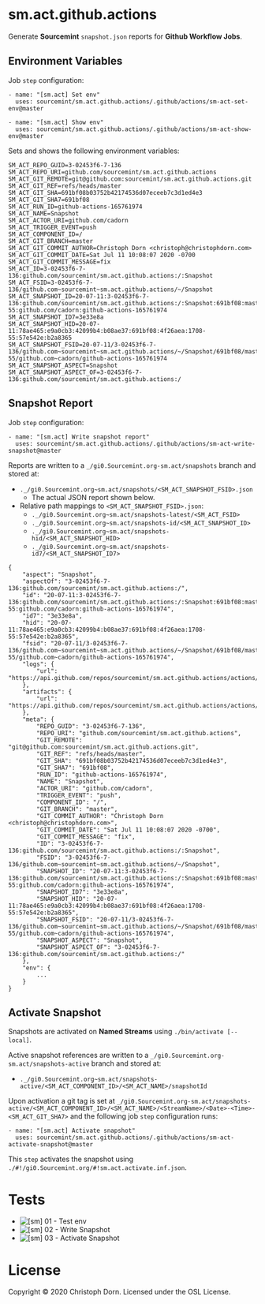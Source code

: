 sm.act.github.actions
=====================

Generate **Sourcemint** `snapshot.json` reports for **Github Workflow Jobs**.

Environment Variables
---------------------

Job `step` configuration:

```
- name: "[sm.act] Set env"
  uses: sourcemint/sm.act.github.actions/.github/actions/sm-act-set-env@master

- name: "[sm.act] Show env"
  uses: sourcemint/sm.act.github.actions/.github/actions/sm-act-show-env@master
```

Sets and shows the following environment variables:

```
SM_ACT_REPO_GUID=3-02453f6-7-136
SM_ACT_REPO_URI=github.com/sourcemint/sm.act.github.actions
SM_ACT_GIT_REMOTE=git@github.com:sourcemint/sm.act.github.actions.git
SM_ACT_GIT_REF=refs/heads/master
SM_ACT_GIT_SHA=691bf08b03752b42174536d07eceeb7c3d1ed4e3
SM_ACT_GIT_SHA7=691bf08
SM_ACT_RUN_ID=github-actions-165761974
SM_ACT_NAME=Snapshot
SM_ACT_ACTOR_URI=github.com/cadorn
SM_ACT_TRIGGER_EVENT=push
SM_ACT_COMPONENT_ID=/
SM_ACT_GIT_BRANCH=master
SM_ACT_GIT_COMMIT_AUTHOR=Christoph Dorn <christoph@christophdorn.com>
SM_ACT_GIT_COMMIT_DATE=Sat Jul 11 10:08:07 2020 -0700
SM_ACT_GIT_COMMIT_MESSAGE=fix
SM_ACT_ID=3-02453f6-7-136:github.com/sourcemint/sm.act.github.actions:/:Snapshot
SM_ACT_FSID=3-02453f6-7-136/github.com~sourcemint~sm.act.github.actions/~/Snapshot
SM_ACT_SNAPSHOT_ID=20-07-11:3-02453f6-7-136:github.com/sourcemint/sm.act.github.actions:/:Snapshot:691bf08:master:1708-55:github.com/cadorn:github-actions-165761974
SM_ACT_SNAPSHOT_ID7=3e33e8a
SM_ACT_SNAPSHOT_HID=20-07-11:78ae465:e9a0cb3:42099b4:b08ae37:691bf08:4f26aea:1708-55:57e542e:b2a8365
SM_ACT_SNAPSHOT_FSID=20-07-11/3-02453f6-7-136/github.com~sourcemint~sm.act.github.actions/~/Snapshot/691bf08/master/1708-55/github.com~cadorn/github-actions-165761974
SM_ACT_SNAPSHOT_ASPECT=Snapshot
SM_ACT_SNAPSHOT_ASPECT_OF=3-02453f6-7-136:github.com/sourcemint/sm.act.github.actions:/
```

Snapshot Report
---------------

Job `step` configuration:

```
- name: "[sm.act] Write snapshot report"
  uses: sourcemint/sm.act.github.actions/.github/actions/sm-act-write-snapshot@master
```

Reports are written to a `_/gi0.Sourcemint.org-sm.act/snapshots` branch and stored at:

 * `._/gi0.Sourcemint.org~sm.act/snapshots/<SM_ACT_SNAPSHOT_FSID>.json`
   * The actual JSON report shown below.
 * Relative path mappings to `<SM_ACT_SNAPSHOT_FSID>.json`:
    * `._/gi0.Sourcemint.org~sm.act/snapshots-latest/<SM_ACT_FSID>`
    * `._/gi0.Sourcemint.org~sm.act/snapshots-id/<SM_ACT_SNAPSHOT_ID>`
    * `._/gi0.Sourcemint.org~sm.act/snapshots-hid/<SM_ACT_SNAPSHOT_HID>`
    * `._/gi0.Sourcemint.org~sm.act/snapshots-id7/<SM_ACT_SNAPSHOT_ID7>`

```
{
    "aspect": "Snapshot",
    "aspectOf": "3-02453f6-7-136:github.com/sourcemint/sm.act.github.actions:/",
    "id": "20-07-11:3-02453f6-7-136:github.com/sourcemint/sm.act.github.actions:/:Snapshot:691bf08:master:1708-55:github.com/cadorn:github-actions-165761974",
    "id7": "3e33e8a",
    "hid": "20-07-11:78ae465:e9a0cb3:42099b4:b08ae37:691bf08:4f26aea:1708-55:57e542e:b2a8365",
    "fsid": "20-07-11/3-02453f6-7-136/github.com~sourcemint~sm.act.github.actions/~/Snapshot/691bf08/master/1708-55/github.com~cadorn/github-actions-165761974",
    "logs": {
        "url": "https://api.github.com/repos/sourcemint/sm.act.github.actions/actions/runs/165761974/logs"
    },
    "artifacts": {
        "url": "https://api.github.com/repos/sourcemint/sm.act.github.actions/actions/runs/165761974/artifacts"
    },
    "meta": {
        "REPO_GUID": "3-02453f6-7-136",
        "REPO_URI": "github.com/sourcemint/sm.act.github.actions",
        "GIT_REMOTE": "git@github.com:sourcemint/sm.act.github.actions.git",
        "GIT_REF": "refs/heads/master",
        "GIT_SHA": "691bf08b03752b42174536d07eceeb7c3d1ed4e3",
        "GIT_SHA7": "691bf08",
        "RUN_ID": "github-actions-165761974",
        "NAME": "Snapshot",
        "ACTOR_URI": "github.com/cadorn",
        "TRIGGER_EVENT": "push",
        "COMPONENT_ID": "/",
        "GIT_BRANCH": "master",
        "GIT_COMMIT_AUTHOR": "Christoph Dorn <christoph@christophdorn.com>",
        "GIT_COMMIT_DATE": "Sat Jul 11 10:08:07 2020 -0700",
        "GIT_COMMIT_MESSAGE": "fix",
        "ID": "3-02453f6-7-136:github.com/sourcemint/sm.act.github.actions:/:Snapshot",
        "FSID": "3-02453f6-7-136/github.com~sourcemint~sm.act.github.actions/~/Snapshot",
        "SNAPSHOT_ID": "20-07-11:3-02453f6-7-136:github.com/sourcemint/sm.act.github.actions:/:Snapshot:691bf08:master:1708-55:github.com/cadorn:github-actions-165761974",
        "SNAPSHOT_ID7": "3e33e8a",
        "SNAPSHOT_HID": "20-07-11:78ae465:e9a0cb3:42099b4:b08ae37:691bf08:4f26aea:1708-55:57e542e:b2a8365",
        "SNAPSHOT_FSID": "20-07-11/3-02453f6-7-136/github.com~sourcemint~sm.act.github.actions/~/Snapshot/691bf08/master/1708-55/github.com~cadorn/github-actions-165761974",
        "SNAPSHOT_ASPECT": "Snapshot",
        "SNAPSHOT_ASPECT_OF": "3-02453f6-7-136:github.com/sourcemint/sm.act.github.actions:/"
    },
    "env": {
        ...
    }
}
```

Activate Snapshot
-----------------

Snapshots are activated on **Named Streams** using `./bin/activate [--local]`.

Active snapshot references are written to a `_/gi0.Sourcemint.org-sm.act/snapshots-active` branch and stored at:

  * `._/gi0.Sourcemint.org~sm.act/snapshots-active/<SM_ACT_COMPONENT_ID>/<SM_ACT_NAME>/snapshotId`

Upon activation a git tag is set at `_/gi0.Sourcemint.org-sm.act/snapshots-active/<SM_ACT_COMPONENT_ID>/<SM_ACT_NAME>/<StreamName>/<Date>-<Time>-<SM_ACT_GIT_SHA7>` and the following job `step` configuration runs:

```
- name: "[sm.act] Activate snapshot"
  uses: sourcemint/sm.act.github.actions/.github/actions/sm-act-activate-snapshot@master
```

This `step` activates the snapshot using `./#!/gi0.Sourcemint.org/#!sm.act.activate.inf.json`.


Tests
=====

  * ![[sm] 01 - Test env](https://github.com/sourcemint/sm.act.github.actions/workflows/%5Bsm%5D%2001%20-%20Test%20env/badge.svg)
  * ![[sm] 02 - Write Snapshot](https://github.com/sourcemint/sm.act.github.actions/workflows/%5Bsm%5D%2002%20-%20Write%20Snapshot/badge.svg)
  * ![[sm] 03 - Activate Snapshot](https://github.com/sourcemint/sm.act.github.actions/workflows/%5Bsm%5D%2003%20-%20Activate%20Snapshot/badge.svg)


License
=======

Copyright &copy; 2020 Christoph Dorn. Licensed under the OSL License.
